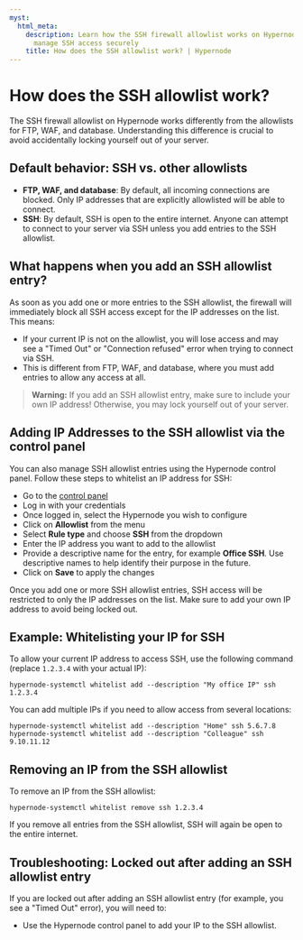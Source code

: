```yaml
---
myst:
  html_meta:
    description: Learn how the SSH firewall allowlist works on Hypernode and how to
      manage SSH access securely
    title: How does the SSH allowlist work? | Hypernode
---
```


# How does the SSH allowlist work?

The SSH firewall allowlist on Hypernode works differently from the allowlists for FTP, WAF, and database. Understanding this difference is crucial to avoid accidentally locking yourself out of your server.

## Default behavior: SSH vs. other allowlists

- **FTP, WAF, and database**: By default, all incoming connections are blocked. Only IP addresses that are explicitly allowlisted will be able to connect.
- **SSH**: By default, SSH is open to the entire internet. Anyone can attempt to connect to your server via SSH unless you add entries to the SSH allowlist.

## What happens when you add an SSH allowlist entry?

As soon as you add one or more entries to the SSH allowlist, the firewall will immediately block all SSH access except for the IP addresses on the list. This means:

- If your current IP is not on the allowlist, you will lose access and may see a "Timed Out" or "Connection refused" error when trying to connect via SSH.
- This is different from FTP, WAF, and database, where you must add entries to allow any access at all.

> **Warning:**
> If you add an SSH allowlist entry, make sure to include your own IP address! Otherwise, you may lock yourself out of your server.

## Adding IP Addresses to the SSH allowlist via the control panel

You can also manage SSH allowlist entries using the Hypernode control panel. Follow these steps to whitelist an IP address for SSH:

- Go to the [control panel](https://my.hypernode.com)
- Log in with your credentials
- Once logged in, select the Hypernode you wish to configure
- Click on **Allowlist** from the menu
- Select **Rule type** and choose **SSH** from the dropdown
- Enter the IP address you want to add to the allowlist
- Provide a descriptive name for the entry, for example **Office SSH**. Use descriptive names to help identify their purpose in the future.
- Click on **Save** to apply the changes

Once you add one or more SSH allowlist entries, SSH access will be restricted to only the IP addresses on the list. Make sure to add your own IP address to avoid being locked out.

## Example: Whitelisting your IP for SSH

To allow your current IP address to access SSH, use the following command (replace `1.2.3.4` with your actual IP):

```
hypernode-systemctl whitelist add --description "My office IP" ssh 1.2.3.4
```

You can add multiple IPs if you need to allow access from several locations:

```
hypernode-systemctl whitelist add --description "Home" ssh 5.6.7.8
hypernode-systemctl whitelist add --description "Colleague" ssh 9.10.11.12
```

## Removing an IP from the SSH allowlist

To remove an IP from the SSH allowlist:

```
hypernode-systemctl whitelist remove ssh 1.2.3.4
```

If you remove all entries from the SSH allowlist, SSH will again be open to the entire internet.

## Troubleshooting: Locked out after adding an SSH allowlist entry

If you are locked out after adding an SSH allowlist entry (for example, you see a "Timed Out" error), you will need to:

- Use the Hypernode control panel to add your IP to the SSH allowlist.
